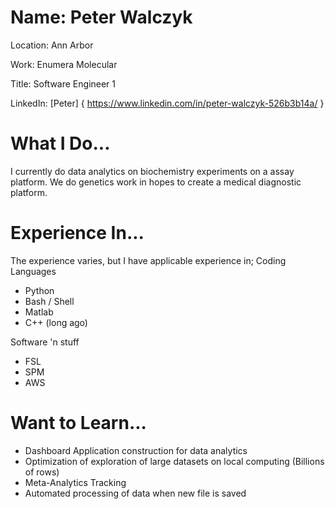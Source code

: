 # Name: Peter Walczyk
Location: Ann Arbor

Work: Enumera Molecular

Title: Software Engineer 1

LinkedIn: [Peter] { https://www.linkedin.com/in/peter-walczyk-526b3b14a/ }

# What I Do...
I currently do data analytics on biochemistry experiments on a assay platform. 
We do genetics work in hopes to create a medical diagnostic platform.

# Experience In...
The experience varies, but I have applicable experience in;
Coding Languages
* Python
* Bash / Shell
* Matlab
* C++ (long ago)

Software 'n stuff
* FSL
* SPM
* AWS

# Want to Learn...
* Dashboard Application construction for data analytics
* Optimization of exploration of large datasets on local computing (Billions of rows)
* Meta-Analytics Tracking 
* Automated processing of data when new file is saved 
